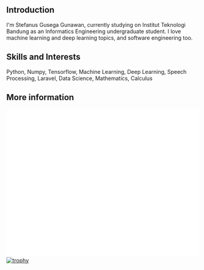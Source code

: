 ## Introduction
I'm Stefanus Gusega Gunawan, currently studying on Institut Teknologi Bandung as an Informatics Engineering undergraduate student. I love machine learning and deep learning topics, and software engineering too.

## Skills and Interests
Python, Numpy, Tensorflow, Machine Learning, Deep Learning, Speech Processing, Laravel, Data Science, Mathematics, Calculus

## More information
![Metrics](/github-metrics.svg)
[![trophy](https://github-profile-trophy.vercel.app/?username=stefanusgusega&theme=onedark)](https://github.com/ryo-ma/github-profile-trophy)
